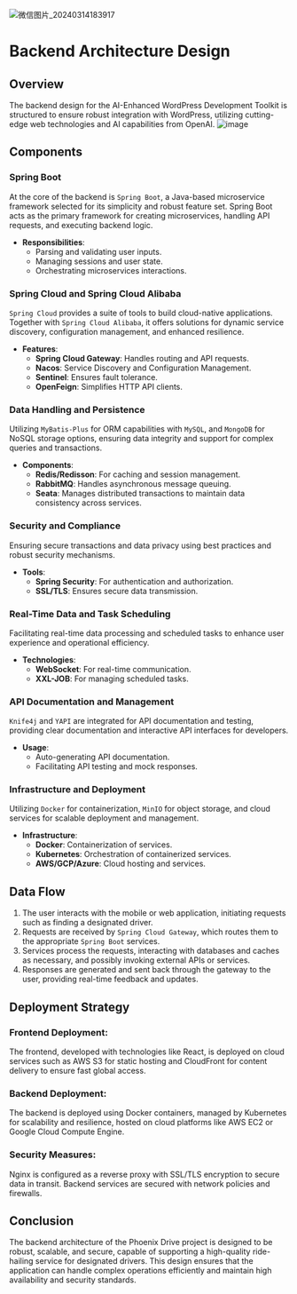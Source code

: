![微信图片_20240314183917](https://github.com/ZIYANGSONG2003/AI-Enhanced-WordPress-Development-Toolkit/assets/110000045/6154d38d-453d-4190-afc6-bc42248694de)
# Backend Architecture Design

## Overview

The backend design for the AI-Enhanced WordPress Development Toolkit is structured to ensure robust integration with WordPress, utilizing cutting-edge web technologies and AI capabilities from OpenAI.
![image](https://github.com/ZIYANGSONG2003/AI-Enhanced-WordPress-Development-Toolkit/assets/110000045/555af370-94cd-4cad-be6c-65e7018e78af)

## Components

### **Spring Boot**

At the core of the backend is `Spring Boot`, a Java-based microservice framework selected for its simplicity and robust feature set. Spring Boot acts as the primary framework for creating microservices, handling API requests, and executing backend logic.

- **Responsibilities**:
  - Parsing and validating user inputs.
  - Managing sessions and user state.
  - Orchestrating microservices interactions.

### **Spring Cloud and Spring Cloud Alibaba**

`Spring Cloud` provides a suite of tools to build cloud-native applications. Together with `Spring Cloud Alibaba`, it offers solutions for dynamic service discovery, configuration management, and enhanced resilience.

- **Features**:
  - **Spring Cloud Gateway**: Handles routing and API requests.
  - **Nacos**: Service Discovery and Configuration Management.
  - **Sentinel**: Ensures fault tolerance.
  - **OpenFeign**: Simplifies HTTP API clients.

### **Data Handling and Persistence**

Utilizing `MyBatis-Plus` for ORM capabilities with `MySQL`, and `MongoDB` for NoSQL storage options, ensuring data integrity and support for complex queries and transactions.

- **Components**:
  - **Redis/Redisson**: For caching and session management.
  - **RabbitMQ**: Handles asynchronous message queuing.
  - **Seata**: Manages distributed transactions to maintain data consistency across services.

### **Security and Compliance**

Ensuring secure transactions and data privacy using best practices and robust security mechanisms.

- **Tools**:
  - **Spring Security**: For authentication and authorization.
  - **SSL/TLS**: Ensures secure data transmission.

### **Real-Time Data and Task Scheduling**

Facilitating real-time data processing and scheduled tasks to enhance user experience and operational efficiency.

- **Technologies**:
  - **WebSocket**: For real-time communication.
  - **XXL-JOB**: For managing scheduled tasks.

### **API Documentation and Management**

`Knife4j` and `YAPI` are integrated for API documentation and testing, providing clear documentation and interactive API interfaces for developers.

- **Usage**:
  - Auto-generating API documentation.
  - Facilitating API testing and mock responses.

### **Infrastructure and Deployment**

Utilizing `Docker` for containerization, `MinIO` for object storage, and cloud services for scalable deployment and management.

- **Infrastructure**:
  - **Docker**: Containerization of services.
  - **Kubernetes**: Orchestration of containerized services.
  - **AWS/GCP/Azure**: Cloud hosting and services.

## **Data Flow**

1. The user interacts with the mobile or web application, initiating requests such as finding a designated driver.
2. Requests are received by `Spring Cloud Gateway`, which routes them to the appropriate `Spring Boot` services.
3. Services process the requests, interacting with databases and caches as necessary, and possibly invoking external APIs or services.
4. Responses are generated and sent back through the gateway to the user, providing real-time feedback and updates.

## **Deployment Strategy**

### **Frontend Deployment:**
The frontend, developed with technologies like React, is deployed on cloud services such as AWS S3 for static hosting and CloudFront for content delivery to ensure fast global access.

### **Backend Deployment:**
The backend is deployed using Docker containers, managed by Kubernetes for scalability and resilience, hosted on cloud platforms like AWS EC2 or Google Cloud Compute Engine.

### **Security Measures:**
Nginx is configured as a reverse proxy with SSL/TLS encryption to secure data in transit. Backend services are secured with network policies and firewalls.

## **Conclusion**

The backend architecture of the Phoenix Drive project is designed to be robust, scalable, and secure, capable of supporting a high-quality ride-hailing service for designated drivers. This design ensures that the application can handle complex operations efficiently and maintain high availability and security standards.
